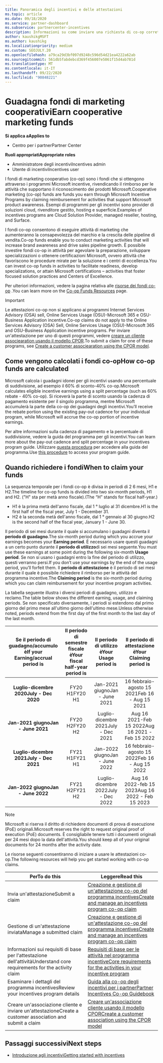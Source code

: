 ```yaml
---
title: Panoramica degli incentivi e delle attestazioni
ms.topic: article
ms.date: 09/18/2020
ms.service: partner-dashboard
ms.subservice: partnercenter-incentives
description: Informazioni su come inviare una richiesta di co-op corretta per gli incentivi organizzando la documentazione, le fatture, le istruzioni e la verifica dell'esecuzione corrette.
author: kaushikgMSFT
ms.author: kaushikg
ms.localizationpriority: medium
ms.custom: SEOJULY.20
ms.openlocfilehash: a79ca29d3bf097d9248c596d54d21ea4222a62ab
ms.sourcegitcommit: 561db5fabdebcd369f456007e5061f15d4ab781d
ms.translationtype: MT
ms.contentlocale: it-IT
ms.lasthandoff: 09/22/2020
ms.locfileid: "90848221"
---
```

# <a name="earn-cooperative-marketing-funds"></a><span data-ttu-id="04218-103">Guadagna fondi di marketing cooperativi</span><span class="sxs-lookup"><span data-stu-id="04218-103">Earn cooperative marketing funds</span></span>

<span data-ttu-id="04218-104">**Si applica a**</span><span class="sxs-lookup"><span data-stu-id="04218-104">**Applies to**</span></span>

- <span data-ttu-id="04218-105">Centro per i partner</span><span class="sxs-lookup"><span data-stu-id="04218-105">Partner Center</span></span>

<span data-ttu-id="04218-106">**Ruoli appropriati**</span><span class="sxs-lookup"><span data-stu-id="04218-106">**Appropriate roles**</span></span>

- <span data-ttu-id="04218-107">Amministratore degli incentivi</span><span class="sxs-lookup"><span data-stu-id="04218-107">Incentives admin</span></span>
- <span data-ttu-id="04218-108">Utente di incentivi</span><span class="sxs-lookup"><span data-stu-id="04218-108">Incentives user</span></span>

<span data-ttu-id="04218-109">I fondi di marketing cooperativo (co-op) sono i fondi che si ottengono attraverso i programmi Microsoft incentive, rivendicando il rimborso per le attività che supportano il riconoscimento dei prodotti Microsoft.</span><span class="sxs-lookup"><span data-stu-id="04218-109">Cooperative marketing (co-op) funds are funds you earn through Microsoft Incentive Programs by claiming reimbursement for activities that support Microsoft product awareness.</span></span> <span data-ttu-id="04218-110">Esempi di programmi per gli incentivi sono provider di soluzioni cloud, rivenditore gestito, hosting e superficie.</span><span class="sxs-lookup"><span data-stu-id="04218-110">Examples of incentives programs are Cloud Solution Provider, managed reseller, hosting, and Surface.</span></span>

<span data-ttu-id="04218-111">I fondi co-op consentono di eseguire attività di marketing che aumenteranno la consapevolezza del marchio e la crescita delle pipeline di vendita.</span><span class="sxs-lookup"><span data-stu-id="04218-111">Co-op funds enable you to conduct marketing activities that will increase brand awareness and drive sales pipeline growth.</span></span> <span data-ttu-id="04218-112">È possibile investire fondi co-op in attività per agevolare la preparazione, sviluppare specializzazioni o ottenere certificazioni Microsoft, ovvero attività che favoriscono le procedure mirate per la soluzione e i centri di eccellenza.</span><span class="sxs-lookup"><span data-stu-id="04218-112">You can invest co-op funds in activities to facilitate readiness, develop specializations, or attain Microsoft certifications – activities that foster focused solution practices and Centers of Excellence.</span></span>

<span data-ttu-id="04218-113">Per ulteriori informazioni, vedere la pagina relativa alle [risorse dei fondi co-op](https://partner.microsoft.com/asset/collection/co-op-funds-resources#/) .</span><span class="sxs-lookup"><span data-stu-id="04218-113">You can learn more on the [Co-op Funds Resources](https://partner.microsoft.com/asset/collection/co-op-funds-resources#/) page.</span></span>

>[!Important]
><span data-ttu-id="04218-114">Le attestazioni co-op non si applicano ai programmi Internet Services Advisory (OSA) sell, Online Services Usage (OSU)-Microsoft 365 e OSU-Business Application incentive.</span><span class="sxs-lookup"><span data-stu-id="04218-114">Co-op claims do not apply to the Online Services Advisory (OSA) Sell, Online Services Usage (OSU)-Microsoft 365 and OSU-Business Application incentive programs.</span></span> <span data-ttu-id="04218-115">Per inviare un'attestazione per uno di questi programmi, vedere [creare un cliente associearation usando il modello CPOR](submit-osa-claim.md).</span><span class="sxs-lookup"><span data-stu-id="04218-115">To submit a claim for one of these programs, see [Create a customer associearation using the CPOR model](submit-osa-claim.md).</span></span>

## <a name="how-co-op-funds-are-calculated"></a><span data-ttu-id="04218-116">Come vengono calcolati i fondi co-op</span><span class="sxs-lookup"><span data-stu-id="04218-116">How co-op funds are calculated</span></span>

<span data-ttu-id="04218-117">Microsoft calcola i guadagni idonei per gli incentivi usando una percentuale di suddivisione, ad esempio il 60% di sconto-40% co-op.</span><span class="sxs-lookup"><span data-stu-id="04218-117">Microsoft calculates eligible incentive earnings using a split percentage (such as 60% rebate - 40% co-op).</span></span> <span data-ttu-id="04218-118">Si riceverà la parte di sconto usando la cadenza di pagamento esistente per il singolo programma, mentre Microsoft accumulerà la parte della co-op dei guadagni degli incentivi.</span><span class="sxs-lookup"><span data-stu-id="04218-118">You’ll receive the rebate portion using the existing pay-out cadence for your individual program, while Microsoft will accrue the co-op portion of incentive earnings.</span></span>

<span data-ttu-id="04218-119">Per altre informazioni sulla cadenza di pagamento e la percentuale di suddivisione, vedere la guida del programma per gli incentivi.</span><span class="sxs-lookup"><span data-stu-id="04218-119">You can learn more about the pay-out cadence and split percentage in your incentives program guide.</span></span> <span data-ttu-id="04218-120">Utilizzare [questa procedura](incentives-determined-your-program-eligibility.md) per accedere alla guida del programma.</span><span class="sxs-lookup"><span data-stu-id="04218-120">Use [this procedure](incentives-determined-your-program-eligibility.md) to access your program guide.</span></span>

## <a name="when-to-claim-your-funds"></a><span data-ttu-id="04218-121">Quando richiedere i fondi</span><span class="sxs-lookup"><span data-stu-id="04218-121">When to claim your funds</span></span>

<span data-ttu-id="04218-122">La sequenza temporale per i fondi co-op è divisa in periodi di 2 6 mesi, H1 e H2.</span><span class="sxs-lookup"><span data-stu-id="04218-122">The timeline for co-op funds is divided into two six-month periods, H1 and H2.</span></span> <span data-ttu-id="04218-123">("H" sta per metà anno fiscale).</span><span class="sxs-lookup"><span data-stu-id="04218-123">(The “H” stands for fiscal half-year.)</span></span>

- <span data-ttu-id="04218-124">H1 è la prima metà dell'anno fiscale, dal 1 ° luglio al 31 dicembre.</span><span class="sxs-lookup"><span data-stu-id="04218-124">H1 is the first half of the fiscal year, July 1 - December 31.</span></span>
- <span data-ttu-id="04218-125">H2 è la seconda metà dell'anno fiscale, dal 1 ° gennaio al 30 giugno.</span><span class="sxs-lookup"><span data-stu-id="04218-125">H2 is the second half of the fiscal year, January 1 - June 30.</span></span>

<span data-ttu-id="04218-126">Il periodo di sei mesi durante il quale si accumulano i guadagni diventa il **periodo di guadagno**.</span><span class="sxs-lookup"><span data-stu-id="04218-126">The six-month period during which you accrue your earnings becomes your **Earning period**.</span></span> <span data-ttu-id="04218-127">È necessario usare questi guadagni a un certo punto durante il **periodo di utilizzo**di sei mesi seguente.</span><span class="sxs-lookup"><span data-stu-id="04218-127">You must use these earnings at some point during the following six-month **Usage period**.</span></span> <span data-ttu-id="04218-128">Se non si usano i guadagni entro la fine del periodo di utilizzo, questi verranno persi.</span><span class="sxs-lookup"><span data-stu-id="04218-128">If you don’t use your earnings by the end of the usage period, you’ll forfeit them.</span></span> <span data-ttu-id="04218-129">Il **periodo di attestazione** è il periodo di sei mesi durante il quale è possibile richiedere il rimborso per le attività del programma incentive.</span><span class="sxs-lookup"><span data-stu-id="04218-129">The **Claiming period** is the six-month period during which you can claim reimbursement for your incentive program activities.</span></span>

<span data-ttu-id="04218-130">La tabella seguente illustra i diversi periodi di guadagno, utilizzo e reclamo.</span><span class="sxs-lookup"><span data-stu-id="04218-130">The table below shows the different earning, usage, and claiming periods.</span></span> <span data-ttu-id="04218-131">Se non specificato diversamente, i periodi si estendono dal primo giorno del primo mese all'ultimo giorno dell'ultimo mese.</span><span class="sxs-lookup"><span data-stu-id="04218-131">Unless otherwise noted, periods extend from the first day of the first month to the last day of the last month.</span></span>

|  <span data-ttu-id="04218-132">Se il periodo di guadagno/accumulo è</span><span class="sxs-lookup"><span data-stu-id="04218-132">If your Earning/accrual period is</span></span>  |<span data-ttu-id="04218-133">Il periodo di semestre fiscale è</span><span class="sxs-lookup"><span data-stu-id="04218-133">Your fiscal half-year period is</span></span>  |  <span data-ttu-id="04218-134">Il periodo di utilizzo è</span><span class="sxs-lookup"><span data-stu-id="04218-134">Your Usage period is</span></span>  |  <span data-ttu-id="04218-135">Il periodo di attestazione è</span><span class="sxs-lookup"><span data-stu-id="04218-135">Your Claiming period is</span></span>  |
| :-----------: | :-----------: | :-----------: | :-----------: |
|<span data-ttu-id="04218-136">**Luglio-dicembre 2020**</span><span class="sxs-lookup"><span data-stu-id="04218-136">**July - Dec 2020**</span></span>| <span data-ttu-id="04218-137">FY20 H1</span><span class="sxs-lookup"><span data-stu-id="04218-137">FY20 H1</span></span>  |  <span data-ttu-id="04218-138">Jan-2021 giugno</span><span class="sxs-lookup"><span data-stu-id="04218-138">Jan - June 2021</span></span>  |  <span data-ttu-id="04218-139">16 febbraio-agosto 15 2021</span><span class="sxs-lookup"><span data-stu-id="04218-139">Feb 16 - Aug 15 2021</span></span>  |
|<span data-ttu-id="04218-140">**Jan-2021 giugno**</span><span class="sxs-lookup"><span data-stu-id="04218-140">**Jan - June 2021**</span></span> |  <span data-ttu-id="04218-141">FY20 H2</span><span class="sxs-lookup"><span data-stu-id="04218-141">FY20 H2</span></span>  |  <span data-ttu-id="04218-142">Luglio-dicembre 2021</span><span class="sxs-lookup"><span data-stu-id="04218-142">July - Dec 2021</span></span>  |  <span data-ttu-id="04218-143">Aug 16 2021-Feb 15 2022</span><span class="sxs-lookup"><span data-stu-id="04218-143">Aug 16 2021 - Feb 15 2022</span></span>  |
|<span data-ttu-id="04218-144">**Luglio-dicembre 2021**</span><span class="sxs-lookup"><span data-stu-id="04218-144">**July - Dec 2021**</span></span>|  <span data-ttu-id="04218-145">FY21 H1</span><span class="sxs-lookup"><span data-stu-id="04218-145">FY21 H1</span></span>  |  <span data-ttu-id="04218-146">Jan-2022 giugno</span><span class="sxs-lookup"><span data-stu-id="04218-146">Jan - June 2022</span></span>  |  <span data-ttu-id="04218-147">16 febbraio-agosto 15 2022</span><span class="sxs-lookup"><span data-stu-id="04218-147">Feb 16 - Aug 15 2022</span></span>  |
|<span data-ttu-id="04218-148">**Jan-2022 giugno**</span><span class="sxs-lookup"><span data-stu-id="04218-148">**Jan - June 2022**</span></span> |  <span data-ttu-id="04218-149">FY21 H2</span><span class="sxs-lookup"><span data-stu-id="04218-149">FY21 H2</span></span>  |  <span data-ttu-id="04218-150">Luglio-dicembre 2022</span><span class="sxs-lookup"><span data-stu-id="04218-150">July - Dec 2022</span></span>  |  <span data-ttu-id="04218-151">Aug 16 2022-feb 15 2023</span><span class="sxs-lookup"><span data-stu-id="04218-151">Aug 16 2022 - Feb 15 2023</span></span>  |

>[!NOTE]
><span data-ttu-id="04218-152">Microsoft si riserva il diritto di richiedere documenti di prova di esecuzione (PoE) originali.</span><span class="sxs-lookup"><span data-stu-id="04218-152">Microsoft reserves the right to request original proof of execution (PoE) documents.</span></span> <span data-ttu-id="04218-153">È consigliabile tenere tutti i documenti originali per 24 mesi dopo la data dell'attività.</span><span class="sxs-lookup"><span data-stu-id="04218-153">You should keep all of your original documents for 24 months after the activity date.</span></span>

<span data-ttu-id="04218-154">Le risorse seguenti consentiranno di iniziare a usare le attestazioni co-op.</span><span class="sxs-lookup"><span data-stu-id="04218-154">The following resources will help you get started working with co-op claims.</span></span>

| <span data-ttu-id="04218-155">Per</span><span class="sxs-lookup"><span data-stu-id="04218-155">To do this</span></span> | <span data-ttu-id="04218-156">Leggere</span><span class="sxs-lookup"><span data-stu-id="04218-156">Read this</span></span> |
| ------ | ----------- |
| <span data-ttu-id="04218-157">Invia un'attestazione</span><span class="sxs-lookup"><span data-stu-id="04218-157">Submit a claim</span></span> |  [<span data-ttu-id="04218-158">Creazione e gestione di un'attestazione co-op del programma incentives</span><span class="sxs-lookup"><span data-stu-id="04218-158">Create and manage an incentives program co-op claim</span></span>](create-incentives-claims.md)  |
| <span data-ttu-id="04218-159">Gestione di un'attestazione inviata</span><span class="sxs-lookup"><span data-stu-id="04218-159">Manage a submitted claim</span></span> | [<span data-ttu-id="04218-160">Creazione e gestione di un'attestazione co-op del programma incentives</span><span class="sxs-lookup"><span data-stu-id="04218-160">Create and manage an incentives program co-op claim</span></span>](create-incentives-claims.md)    |
| <span data-ttu-id="04218-161">Informazioni sui requisiti di base per l'attestazione dell'attività</span><span class="sxs-lookup"><span data-stu-id="04218-161">Understand core requirements for the activity claim</span></span> | [<span data-ttu-id="04218-162">Requisiti di base per le attività nel programma incentive</span><span class="sxs-lookup"><span data-stu-id="04218-162">Core requirements for the activities in your incentive program</span></span>](core-requirements.md)   |
| <span data-ttu-id="04218-163">Esaminare i dettagli del programma incentives</span><span class="sxs-lookup"><span data-stu-id="04218-163">Review your incentives program details</span></span> | [<span data-ttu-id="04218-164">Guida alla co-op degli incentivi per i partner</span><span class="sxs-lookup"><span data-stu-id="04218-164">Partner Incentives Co-op Guidebook</span></span>](https://assetsprod.microsoft.com/co-op-guidebook.pdf)  |
| <span data-ttu-id="04218-165">Creare un'associazione cliente e inviare un'attestazione</span><span class="sxs-lookup"><span data-stu-id="04218-165">Create a customer association and submit a claim</span></span> | [<span data-ttu-id="04218-166">Creare un'associazione cliente usando il modello CPOR</span><span class="sxs-lookup"><span data-stu-id="04218-166">Create a customer association using the CPOR model</span></span>](submit-osa-claim.md)   |

## <a name="next-steps"></a><span data-ttu-id="04218-167">Passaggi successivi</span><span class="sxs-lookup"><span data-stu-id="04218-167">Next steps</span></span>

- [<span data-ttu-id="04218-168">Introduzione agli incentivi</span><span class="sxs-lookup"><span data-stu-id="04218-168">Getting started with incentives</span></span>](incentives-get-started-intro.md)
